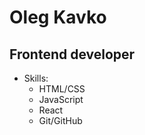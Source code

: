 # Oleg Kavko

## Frontend developer

- Skills:
  - HTML/CSS
  - JavaScript
  - React
  - Git/GitHub
